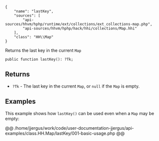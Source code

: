 ``` yamlmeta
{
    "name": "lastKey",
    "sources": [
        "api-sources/hhvm/hphp/runtime/ext/collections/ext_collections-map.php",
        "api-sources/hhvm/hphp/hack/hhi/collections/Map.hhi"
    ],
    "class": "HH\\Map"
}
```




Returns the last key in the current ` Map `




``` Hack
public function lastKey(): ?Tk;
```




## Returns




+ ` ?Tk ` - The last key in the current `` Map ``, or ``` null ``` if the ```` Map ```` is
  empty.




## Examples




This example shows how ` lastKey() ` can be used even when a `` Map `` may be empty:







@@ /home/jjergus/work/code/user-documentation-jjergus/api-examples/class.HH.Map/lastKey/001-basic-usage.php @@
<!-- HHAPIDOC -->
